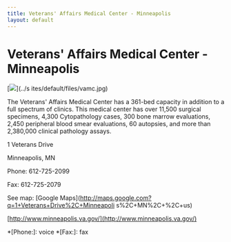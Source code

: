 ```yaml
---
title: Veterans' Affairs Medical Center - Minneapolis 
layout: default
---
```

#  Veterans' Affairs Medical Center - Minneapolis

[![](../sites/default/files/styles/medium/public/vamc.jpg?itok=e6d3031O)](../s
ites/default/files/vamc.jpg)

The Veterans' Affairs Medical Center has a 361-bed capacity in addition to a
full spectrum of clinics. This medical center has over 11,500 surgical
specimens, 4,300 Cytopathology cases, 300 bone marrow evaluations, 2,450
peripheral blood smear evaluations, 60 autopsies, and more than 2,380,000
clinical pathology assays.

1 Veterans Drive

Minneapolis, MN

Phone: 612-725-2099

Fax: 612-725-2079

See map: [Google Maps](http://maps.google.com?q=1+Veterans+Drive%2C+Minneapoli
s%2C+MN%2C+%2C+us)

[http://www.minneapolis.va.gov/](http://www.minneapolis.va.gov/)

  *[Phone:]: voice
  *[Fax:]: fax

